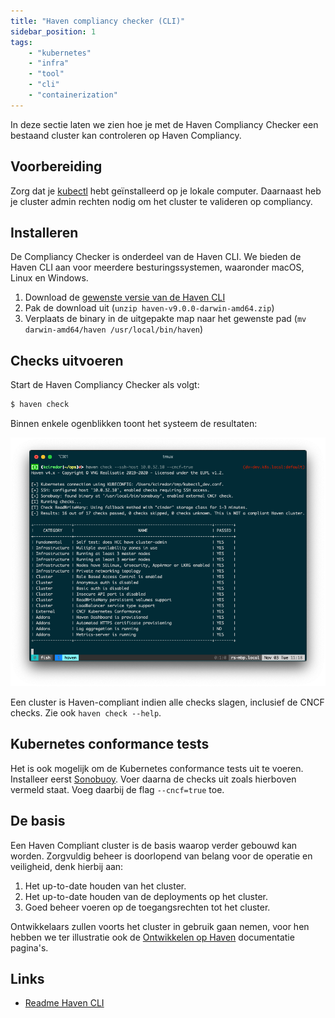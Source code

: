 ```yaml
---
title: "Haven compliancy checker (CLI)"
sidebar_position: 1
tags:
    - "kubernetes"
    - "infra"
    - "tool"
    - "cli"
    - "containerization"
---
```


<!---
Copyright © VNG Realisatie 2019-2023
Licensed under EUPL v1.2
-->

In deze sectie laten we zien hoe je met de Haven Compliancy Checker een bestaand cluster kan controleren op Haven Compliancy.

## Voorbereiding

Zorg dat je [kubectl](https://kubernetes.io/docs/tasks/tools/install-kubectl/) hebt geïnstalleerd op je lokale computer. Daarnaast heb je cluster admin rechten nodig om het cluster te valideren op compliancy.

## Installeren

De Compliancy Checker is onderdeel van de Haven CLI. We bieden de Haven CLI aan voor meerdere besturingssystemen, waaronder macOS, Linux en Windows.

1. Download de [gewenste versie van de Haven CLI](https://gitlab.com/commonground/haven/haven/-/packages)
1. Pak de download uit (`unzip haven-v9.0.0-darwin-amd64.zip`)
1. Verplaats de binary in de uitgepakte map naar het gewenste pad (`mv darwin-amd64/haven /usr/local/bin/haven`)

## Checks uitvoeren

Start de Haven Compliancy Checker als volgt:

```bash
$ haven check
```

Binnen enkele ogenblikken toont het systeem de resultaten:

![Schermafbeelding van de Compliancy Checker](./img/schermafbeelding-compliancy-checker.png)

Een cluster is Haven-compliant indien alle checks slagen, inclusief de CNCF checks. Zie ook `haven check --help`.

## Kubernetes conformance tests

Het is ook mogelijk om de Kubernetes conformance tests uit te voeren. Installeer eerst [Sonobuoy](https://sonobuoy.io/docs/). Voer daarna de checks uit zoals hierboven vermeld staat. Voeg daarbij de flag `--cncf=true` toe.

## De basis

Een Haven Compliant cluster is de basis waarop verder gebouwd kan worden. Zorgvuldig beheer is doorlopend van belang voor de operatie en veiligheid, denk hierbij aan:

1. Het up-to-date houden van het cluster.
2. Het up-to-date houden van de deployments op het cluster.
3. Goed beheer voeren op de toegangsrechten tot het cluster.

Ontwikkelaars zullen voorts het cluster in gebruik gaan nemen, voor hen hebben we ter illustratie ook de [Ontwikkelen op Haven](https://haven.commonground.nl/techniek/voorbereiding) documentatie pagina's.

## Links
- [Readme Haven CLI](https://gitlab.com/commonground/haven/haven/-/tree/main/haven/cli?ref_type=heads)

